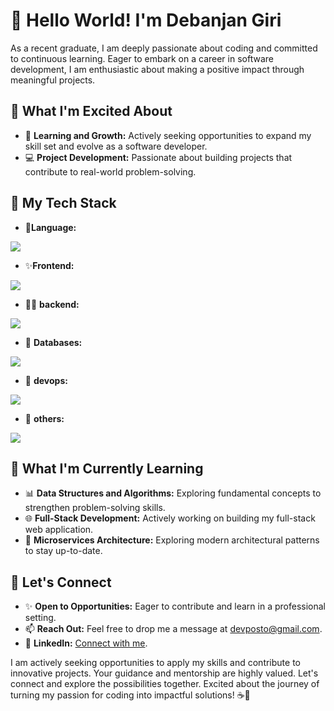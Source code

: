 # 👋 Hello World! I'm Debanjan Giri

As a recent graduate, I am deeply passionate about coding and committed to continuous learning. Eager to embark on a career in software development, I am enthusiastic about making a positive impact through meaningful projects.


## 💼 What I'm Excited About
- 🌱 **Learning and Growth:** Actively seeking opportunities to expand my skill set and evolve as a software developer.
- 💻 **Project Development:** Passionate about building projects that contribute to real-world problem-solving.

## 🚀 My Tech Stack

- 💎**Language:**
<a href="https://skillicons.dev">
  <img src="https://skillicons.dev/icons?i=java,typescript,javascript" />
</a>

- ✨**Frontend:**
<a href="https://skillicons.dev">
    <img src="https://skillicons.dev/icons?i=react,html,css" />
  </a>
  
- 🧑‍💻 **backend:**
<a href="https://skillicons.dev">
    <img src="https://skillicons.dev/icons?i=spring,express,graphql" />
  </a>

- 🔋 **Databases:**
<a href="https://skillicons.dev">
    <img src="https://skillicons.dev/icons?i=mongodb,mysql,redis" />
  </a>
  
- 🐋 **devops:**
<a href="https://skillicons.dev">
    <img src="https://skillicons.dev/icons?i=docker,kubernetes,jenkins" />
  </a>
  
- 🤖 **others:**
<a href="https://skillicons.dev">
    <img src="https://skillicons.dev/icons?i=git,aws,bun" />
  </a>

## 🌱 What I'm Currently Learning
- 📊 **Data Structures and Algorithms:** Exploring fundamental concepts to strengthen problem-solving skills.
- 🌐 **Full-Stack Development:** Actively working on building my full-stack web application.
- 🧿 **Microservices Architecture:** Exploring modern architectural patterns to stay up-to-date.

## 🤝 Let's Connect
- ✨ **Open to Opportunities:** Eager to contribute and learn in a professional setting.
- 📫 **Reach Out:** Feel free to drop me a message at devposto@gmail.com.
- 💼 **LinkedIn:** [Connect with me](https://www.linkedin.com/in/debanjanGiri).

I am actively seeking opportunities to apply my skills and contribute to innovative projects. Your guidance and mentorship are highly valued. Let's connect and explore the possibilities together. Excited about the journey of turning my passion for coding into impactful solutions! ☕🚀

